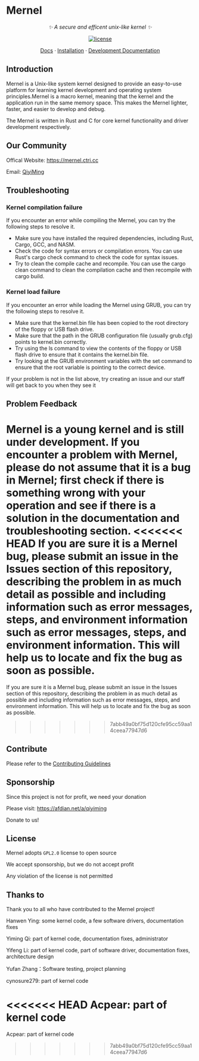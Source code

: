 # Mernel
<div align="center">

_✨ A secure and efficent unix-like kernel ✨_

</div>

<p align="center">
  <a href="https://raw.githubusercontent.com/Maxx-Developers/Mernel/master/LICENSE">
    <img src="https://img.shields.io/github/license/Maxx-Developers/Mernel" alt="license">
</p>


<p align="center">
  <a href="https://mernel.ctri.cc/docs">Docs</a>
  ·
  <a href="https://mernel.ctri.cc/docs/start/installation">Installation</a>
  ·
  <a href="https://mernel.ctri.cc/dev-docs">Development Documentation</a>
</p>

## Introduction

Mernel is a Unix-like system kernel designed to provide an easy-to-use platform for learning kernel development and operating system principles.Mernel is a macro kernel, meaning that the kernel and the application run in the same memory space. This makes the Mernel lighter, faster, and easier to develop and debug.

The Mernel is written in Rust and C for core kernel functionality and driver development respectively.



## Our Community

Offical Website: https://mernel.ctri.cc


Email: [QiyiMing](mailto:qiyiming@codereservice.top)




## Troubleshooting
### Kernel compilation failure
If you encounter an error while compiling the Mernel, you can try the following steps to resolve it.

- Make sure you have installed the required dependencies, including Rust, Cargo, GCC, and NASM.
- Check the code for syntax errors or compilation errors. You can use Rust's cargo check command to check the code for syntax issues.
- Try to clean the compile cache and recompile. You can use the cargo clean command to clean the compilation cache and then recompile with cargo build.

### Kernel load failure
If you encounter an error while loading the Mernel using GRUB, you can try the following steps to resolve it.

- Make sure that the kernel.bin file has been copied to the root directory of the floppy or USB flash drive.
- Make sure that the path in the GRUB configuration file (usually grub.cfg) points to kernel.bin correctly.
- Try using the ls command to view the contents of the floppy or USB flash drive to ensure that it contains the kernel.bin file.
- Try looking at the GRUB environment variables with the set command to ensure that the root variable is pointing to the correct device.

If your problem is not in the list above, try creating an issue and our staff will get back to you when they see it


## Problem Feedback

Mernel is a young kernel and is still under development. If you encounter a problem with Mernel, please do not assume that it is a bug in Mernel; first check if there is something wrong with your operation and see if there is a solution in the documentation and troubleshooting section.
<<<<<<< HEAD
If you are sure it is a Mernel bug, please submit an issue in the Issues section of this repository, describing the problem in as much detail as possible and including information such as error messages, steps, and environment information such as error messages, steps, and environment information. This will help us to locate and fix the bug as soon as possible.
=======
If you are sure it is a Mernel bug, please submit an issue in the Issues section of this repository, describing the problem in as much detail as possible and including information such as error messages, steps, and environment information. This will help us to locate and fix the bug as soon as possible.
>>>>>>> 7abb49a0bf75d120cfe95cc59aa14ceea77947d6



## Contribute

Please refer to the [Contributing Guidelines](./CONTRIBUTING.md)


## Sponsorship

Since this project is not for profit, we need your donation

Please visit: https://afdian.net/a/qiyiming

Donate to us!



## License

Mernel adopts ```GPL2.0``` license to open source

We accept sponsorship, but we do not accept profit

Any violation of the license is not permitted

## Thanks to
Thank you to all who have contributed to the Mernel project!

Hanwen Ying: some kernel code, a few software drivers, documentation fixes

Yiming Qi: part of kernel code, documentation fixes, administrator

Yifeng Li: part of kernel code, part of software driver, documentation fixes, architecture design

Yufan Zhang：Software testing, project planning

cynosure279: part of kernel code

<<<<<<< HEAD
Acpear: part of kernel code
=======
Acpear: part of kernel code
>>>>>>> 7abb49a0bf75d120cfe95cc59aa14ceea77947d6
